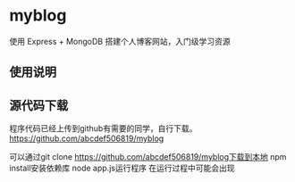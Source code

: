 # myblog
使用 Express + MongoDB 搭建个人博客网站，入门级学习资源
## 使用说明
## 源代码下载
程序代码已经上传到github有需要的同学，自行下载。 https://github.com/abcdef506819/myblog  

可以通过git clone https://github.com/abcdef506819/myblog下载到本地
npm install安装依赖库
node app.js运行程序
在运行过程中可能会出现